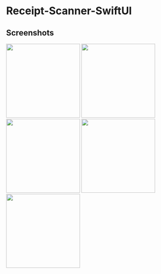 # Receipt-Scanner-SwiftUI


## Screenshots
<p>
    <img src="https://github.com/dahdouhMouad/Receipt-Scanner-SwiftUI/assets/76709274/f7842400-d1ce-4cc5-af79-6604da5fd16d" width="200">
   <img src="https://github.com/dahdouhMouad/Receipt-Scanner-SwiftUI/assets/76709274/29e9b3bc-ec53-493a-b707-93bbff2c0e43" width="200">
   <img src="https://github.com/dahdouhMouad/Receipt-Scanner-SwiftUI/assets/76709274/ca64b22a-d91a-485d-9a31-de297465aa32" width="200">
    <img src="https://github.com/dahdouhMouad/Receipt-Scanner-SwiftUI/assets/76709274/ac0e7a43-71ab-45ac-a9d2-46cafb44b4d8" width="200">
     <img src="https://github.com/dahdouhMouad/Receipt-Scanner-SwiftUI/assets/76709274/1a1d9cb9-7b52-4c0a-b0d0-3bcd2b13cd5e" width="200"
     <img src="https://github.com/dahdouhMouad/Receipt-Scanner-SwiftUI/assets/76709274/3aa03e9a-bd54-49ee-ad9d-8cff77a56786" width="200">
</p>


